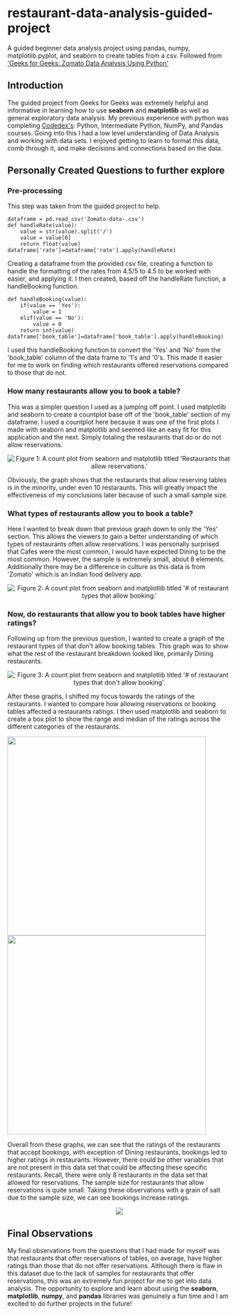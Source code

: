 # restaurant-data-analysis-guided-project
A guided beginner data analysis project using pandas, numpy, matplotlib.pyplot, and seaborn to create tables from a csv. 
Followed from ['Geeks for Geeks: Zomato Data Analysis Using Python'](https://www.geeksforgeeks.org/data-science/zomato-data-analysis-using-python/)

## Introduction
The guided project from Geeks for Geeks was extremely helpful and informative in learning how to use **seaborn** and **matplotlib** as well as general exploratory data analysis. 
My previous experience with python was completing [Codedex's](https://www.codedex.io/): Python, Intermediate Python, NumPy, and Pandas courses. Going into this I had a low level
understanding of Data Analysis and working with data sets. I enjoyed getting to learn to format this data, comb through it, and make decisions and connections based on the data. 

## Personally Created Questions to further explore
### Pre-processing
This step was taken from the guided project to help. 
```
dataframe = pd.read_csv('Zomato-data-.csv')
def handleRate(value):
    value = str(value).split('/')
    value = value[0]
    return float(value)
dataframe['rate']=dataframe['rate'].apply(handleRate)
```
Creating a dataframe from the provided csv file, creating a function to handle the formatting of the rates from 4.5/5 to 4.5 to be worked with easier, and applying it. 
I then created, based off the handleRate function, a handleBooking function. 
```
def handleBooking(value):
    if(value == 'Yes'):
        value = 1
    elif(value == 'No'):
        value = 0
    return int(value)
dataframe['book_table']=dataframe['book_table'].apply(handleBooking)
```
I used this handleBooking function to convert the 'Yes' and 'No' from the 'book_table' column of the data frame to '1's and '0's. This made it easier for me to work on 
finding which restaurants offered reservations compared to those that do not. 

### How many restaurants allow you to book a table?
This was a simpler question I used as a jumping off point. I used matplotlib and seaborn to create a countplot base off of the 'book_table' section of my dataframe. 
I used a countplot here because it was one of the first plots I made with seaborn and matplotlib and seemed like an easy fit for this application and the next. Simply 
totaling the restaurants that do or do not allow reservations. 
<p align="center">
  <img src="./my-figures/Figure_1.png" alt="Figure 1: A count plot from seaborn and matplotlib titled 'Restaurants that allow reservations.'"/>
</p>
Obviously, the graph shows that the restaurants that allow reserving tables is in the minority, under even 10 restaraunts. This will greatly impact the effectiveness of 
my conclusions later because of such a small sample size. 

### What types of restaurants allow you to book a table?
Here I wanted to break down that previous graph down to only the 'Yes' section. This allows the viewers to gain a better understanding of which types of restaurants
often allow reservations. I was personally surprised that Cafes were the most common, I would have expected Dining to be the most common. However, the sample is extremely small,
about 8 elements. Additionally there may be a difference in culture as this data is from 'Zomato' which is an Indian food delivery app. 

<p align="center">
  <img src="./my-figures/Figure_2.png" alt="Figure 2: A count plot from seaborn and matplotlib titled '# of restaurant types that allow booking.'"/>
</p>

### Now, do restaurants that allow you to book tables have higher ratings?
Following up from the previous question, I wanted to create a graph of the restaurant types of that don't allow booking tables. This graph was to show what the rest of the restaurant breakdown looked like, primarily Dining restaurants. 
<p align="center">
  <img src="./my-figures/Figure_3.png" alt="Figure 3: A count plot from seaborn and matplotlib titled '# of restaurant types that don't allow booking'."/>  
</p>

After these graphs, I shifted my focus towards the ratings of the restaurants. I wanted to compare how allowing reservations or booking tables affected a restaurants ratings. 
I then used matplotlib and seaborn to create a box plot to show the range and median of the ratings across the different categories of the restaurants. 

<div display=flex>
  <img src="./my-figures/Figure_4.png" width=447>
  <img src="./my-figures/Figure_5.png" width=447>
</div>

Overall from these graphs, we can see that the ratings of the restaurants that accept bookings, with exception of Dining restaurants, bookings led to higher ratings in restaurants. 
However, there could be other variables that are not present in this data set that could be affecting these specific restaurants. Recall, there were only 8 restaurants in the data set
that allowed for reservations. The sample size for restaurants that allow reservations is quite small. Taking these observations with a grain of salt due to the sample size, we can see bookings
increase ratings. 
<div align="center">
  <img src="./my-figures/Figure_6.png">
</div>

## Final Observations
My final observations from the questions that I had made for myself was that restaurants that offer reservations of tables, on average, have higher ratings than those that do not offer reservations. 
Although there is flaw in this dataset due to the lack of samples for restaurants that offer reservations, this was an extremely fun project for me to get into data analysis. The opportunity to explore
and learn about using the **seaborn**, **matplotlib**, **numpy**, and **pandas** libraries was genuinely a fun time and I am excited to do further projects in the future!
